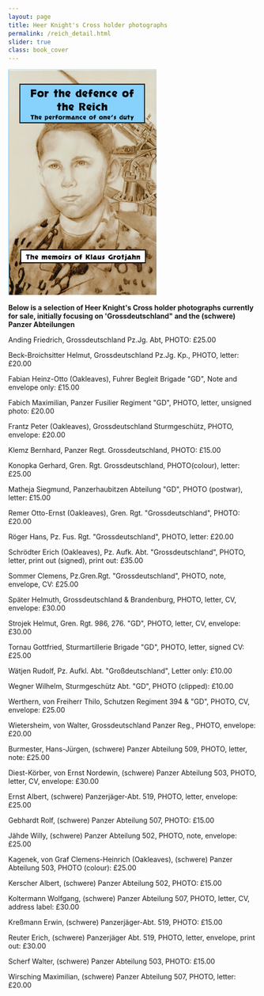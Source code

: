 ```yaml
---
layout: page
title: Heer Knight's Cross holder photographs
permalink: /reich_detail.html
slider: true
class: book_cover
---
```


<img src="./assets/Reich main cover 2.png" id="detail" class="center"/>
<p><b>Below is a selection of Heer Knight's Cross holder photographs currently for sale, initially focusing on 'Grossdeutschland" and the (schwere) Panzer Abteilungen</b></p>

<p>Anding	Friedrich,	Grossdeutschland Pz.Jg. Abt,	PHOTO: £25.00</p>
<p>Beck-Broichsitter	Helmut, Grossdeutschland Pz.Jg. Kp., PHOTO, letter:	£20.00</p>
<p>Fabian	Heinz-Otto (Oakleaves), Fuhrer Begleit Brigade "GD",	Note and envelope only:	£15.00</p>
<p>Fabich	Maximilian, Panzer Fusilier Regiment "GD",	PHOTO, letter, unsigned photo: £20.00</p>
<p>Frantz	Peter (Oakleaves), Grossdeutschland Sturmgeschütz,	PHOTO, envelope: £20.00</p>
<p>Klemz	Bernhard, Panzer Regt. Grossdeutschland, PHOTO:	£15.00</p>
<p>Konopka	Gerhard, Gren. Rgt. Grossdeutschland,	PHOTO(colour), letter:	£25.00</p>
<p>Matheja	Siegmund, Panzerhaubitzen Abteilung "GD",	PHOTO (postwar), letter: £15.00</p>
<p>Remer	Otto-Ernst (Oakleaves),	Gren. Rgt. "Grossdeutschland",	PHOTO: £20.00</p>
<p>Röger	Hans, Pz. Fus. Rgt. "Grossdeutschland",	PHOTO, letter:	£20.00</p>
<p>Schrödter	Erich	(Oakleaves), Pz. Aufk. Abt. "Grossdeutschland",	PHOTO, letter, print out (signed), print out:	£35.00</p>
<p>Sommer	Clemens, Pz.Gren.Rgt. "Grossdeutschland",	PHOTO, note, envelope, CV:	£25.00</p>
<p>Später	Helmuth, Grossdeutschland & Brandenburg,	PHOTO, letter, CV, envelope:	£30.00</p>
<p>Strojek	Helmut, Gren. Rgt. 986, 276. "GD",	PHOTO, letter, CV, envelope:	£30.00</p>
<p>Tornau	Gottfried, Sturmartillerie Brigade "GD",	PHOTO, letter, signed CV:	£25.00</p>
<p>Wätjen	Rudolf, Pz. Aufkl. Abt. "Großdeutschland",	Letter only: £10.00</p>
<p>Wegner	Wilhelm, Sturmgeschütz Abt. "GD",	PHOTO (clipped):	£10.00</p>
<p>Werthern, von	Freiherr Thilo, Schutzen Regiment 394 & "GD",	PHOTO, CV, envelope:	£25.00</p>
<p>Wietersheim, von	Walter, Grossdeutschland Panzer Reg., PHOTO, envelope:	£20.00</p>

<p>Burmester,	Hans-Jürgen, (schwere) Panzer Abteilung 509,	PHOTO, letter, note: £25.00</p>
<p>Diest-Körber, von	Ernst Nordewin, (schwere) Panzer Abteilung 503,	PHOTO, letter, CV, envelope: £30.00</p>
<p>Ernst	Albert, (schwere) Panzerjäger-Abt. 519,	PHOTO, letter, envelope: £25.00</p>
<p>Gebhardt	Rolf, (schwere) Panzer Abteilung 507,	PHOTO: £15.00</p>
<p>Jähde	Willy, (schwere) Panzer Abteilung 502, PHOTO, note, envelope:	£25.00</p>
<p>Kagenek, von	Graf Clemens-Heinrich	(Oakleaves), (schwere) Panzer Abteilung 503,	PHOTO (colour): £25.00</p>
<p>Kerscher	Albert, (schwere) Panzer Abteilung 502,	PHOTO: £15.00</p>
<p>Koltermann	Wolfgang, (schwere) Panzer Abteilung 507,	PHOTO, letter, CV, address label:	£30.00</p>
<p>Kreßmann	Erwin, (schwere) Panzerjäger-Abt. 519,	PHOTO:	£15.00</p>
<p>Reuter	Erich, (schwere) Panzerjäger Abt. 519,	PHOTO, letter, envelope, print out:	£30.00</p>
<p>Scherf	Walter, (schwere) Panzer Abteilung 503,	PHOTO: £15.00</p>
<p>Wirsching	Maximilian, (schwere) Panzer Abteilung 507,	PHOTO, letter: £20.00</p>
</div>

